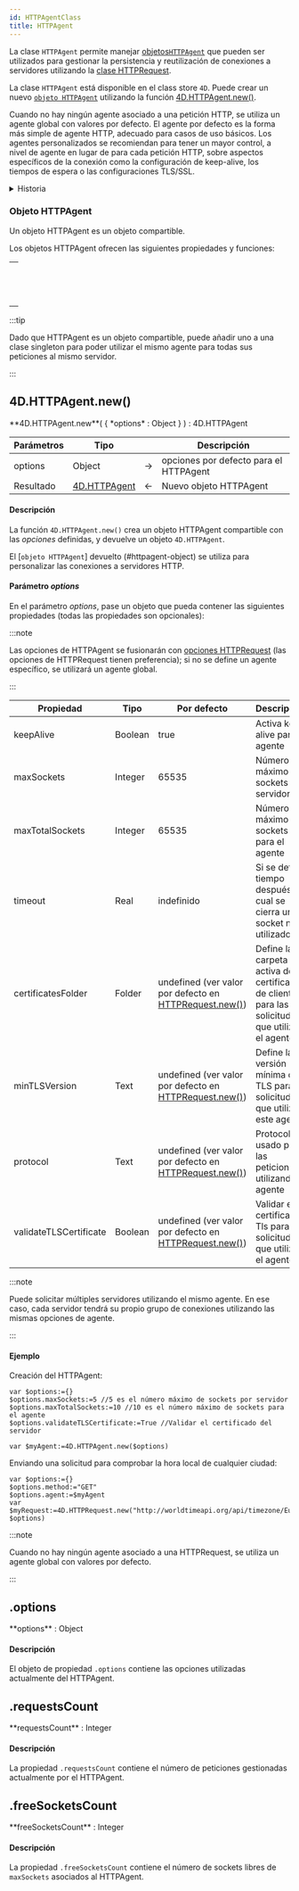 ```yaml
---
id: HTTPAgentClass
title: HTTPAgent
---
```


La clase `HTTPAgent` permite manejar [objetos`HTTPAgent`](#httpagent-object) que pueden ser utilizados para gestionar la persistencia y reutilización de conexiones a servidores utilizando la [clase HTTPRequest](HTTPRequestClass.md).

La clase `HTTPAgent` está disponible en el class store `4D`. Puede crear un nuevo [`objeto HTTPAgent`](#httpagent-object) utilizando la función [4D.HTTPAgent.new()](#4dhttpagentnew).

Cuando no hay ningún agente asociado a una petición HTTP, se utiliza un agente global con valores por defecto. El agente por defecto es la forma más simple de agente HTTP, adecuado para casos de uso básicos. Los agentes personalizados se recomiendan para tener un mayor control, a nivel de agente en lugar de para cada petición HTTP, sobre aspectos específicos de la conexión como la configuración de keep-alive, los tiempos de espera o las configuraciones TLS/SSL.

<details><summary>Historia</summary>

| Lanzamiento | Modificaciones |
| ----------- | -------------- |
| 20 R6       | Clase añadida  |

</details>

### Objeto HTTPAgent

Un objeto HTTPAgent es un objeto compartible.

Los objetos HTTPAgent ofrecen las siguientes propiedades y funciones:

|                                                                                                                                             |
| ------------------------------------------------------------------------------------------------------------------------------------------- |
| [<!-- INCLUDE #HTTPAgentClass.options.Syntax -->](#options)<br/><!-- INCLUDE #HTTPAgentClass.options.Summary -->                            |
| [<!-- INCLUDE #HTTPAgentClass.requestsCount.Syntax -->](#requestsCount)<br/><!-- INCLUDE #HTTPAgentClass.requestsCount.Summary -->          |
| [<!-- INCLUDE #HTTPAgentClass.freeSocketsCount.Syntax -->](#freeSocketsCount)<br/><!-- INCLUDE #HTTPAgentClass.freeSocketsCount.Summary --> |

:::tip

Dado que HTTPAgent es un objeto compartible, puede añadir uno a una clase singleton para poder utilizar el mismo agente para todas sus peticiones al mismo servidor.

:::

<!-- REF #4D.HTTPAgent.new().Desc -->

## 4D.HTTPAgent.new()

<!-- REF #4D.HTTPAgent.new().Syntax -->**4D.HTTPAgent.new**( { *options* : Object } ) : 4D.HTTPAgent<!-- END REF -->

<!-- REF #4D.HTTPAgent.new().Params -->

| Parámetros | Tipo                                              |                             | Descripción                            |
| ---------- | ------------------------------------------------- | :-------------------------: | -------------------------------------- |
| options    | Object                                            |              ->             | opciones por defecto para el HTTPAgent |
| Resultado  | [4D.HTTPAgent](#httpagent-object) | <- | Nuevo objeto HTTPAgent                 |

<!-- END REF -->

#### Descripción

La función `4D.HTTPAgent.new()` <!-- REF #4D.HTTPAgent.new().Summary -->crea un objeto HTTPAgent compartible con las *opciones* definidas, y devuelve un objeto `4D.HTTPAgent`<!-- END REF -->.

El [`objeto HTTPAgent`] devuelto (#httpagent-object) se utiliza para personalizar las conexiones a servidores HTTP.

#### Parámetro *options*

En el parámetro *options*, pase un objeto que pueda contener las siguientes propiedades (todas las propiedades son opcionales):

:::note

Las opciones de HTTPAgent se fusionarán con [opciones HTTPRequest](HTTPRequestClass.md#4dhttprequestnew) (las opciones de HTTPRequest tienen preferencia); si no se define un agente específico, se utilizará un agente global.

:::

| Propiedad              | Tipo    | Por defecto                                                                                                                                           | Descripción                                                                                     |
| ---------------------- | ------- | ----------------------------------------------------------------------------------------------------------------------------------------------------- | ----------------------------------------------------------------------------------------------- |
| keepAlive              | Boolean | true                                                                                                                                                  | Activa keep alive para el agente                                                                |
| maxSockets             | Integer | 65535                                                                                                                                                 | Número máximo de sockets por servidor                                                           |
| maxTotalSockets        | Integer | 65535                                                                                                                                                 | Número máximo de sockets para el agente                                                         |
| timeout                | Real    | indefinido                                                                                                                                            | Si se define, tiempo después del cual se cierra un socket no utilizado                          |
| certificatesFolder     | Folder  | undefined (ver valor por defecto en [HTTPRequest.new()](HTTPRequestClass.md#options-parameter)) | Define la carpeta activa de certificados de cliente para las solicitudes que utilizan el agente |
| minTLSVersion          | Text    | undefined (ver valor por defecto en [HTTPRequest.new()](HTTPRequestClass.md#options-parameter)) | Define la versión mínima de TLS para las solicitudes que utilizan este agente                   |
| protocol               | Text    | undefined (ver valor por defecto en [HTTPRequest.new()](HTTPRequestClass.md#options-parameter)) | Protocolo usado para las peticiones utilizando el agente                                        |
| validateTLSCertificate | Boolean | undefined (ver valor por defecto en [HTTPRequest.new()](HTTPRequestClass.md#options-parameter)) | Validar el certificado Tls para las solicitudes que utilizan el agente                          |

:::note

Puede solicitar múltiples servidores utilizando el mismo agente. En ese caso, cada servidor tendrá su propio grupo de conexiones utilizando las mismas opciones de agente.

:::

#### Ejemplo

Creación del HTTPAgent:

```4d
var $options:={}
$options.maxSockets:=5 //5 es el número máximo de sockets por servidor
$options.maxTotalSockets:=10 //10 es el número máximo de sockets para el agente
$options.validateTLSCertificate:=True //Validar el certificado del servidor

var $myAgent:=4D.HTTPAgent.new($options)

```

Enviando una solicitud para comprobar la hora local de cualquier ciudad:

```4d
var $options:={}
$options.method:="GET"
$options.agent:=$myAgent
var $myRequest:=4D.HTTPRequest.new("http://worldtimeapi.org/api/timezone/Europe/Paris"; $options) 

```

:::note

Cuando no hay ningún agente asociado a una HTTPRequest, se utiliza un agente global con valores por defecto.

:::

<!-- REF #HTTPAgentClass.options.Desc -->

## .options

<!-- REF #HTTPAgentClass.options.Syntax -->**options** : Object<!-- END REF -->

#### Descripción

El objeto de propiedad `.options` contiene <!-- REF #HTTPAgentClass.options.Summary -->las opciones utilizadas actualmente del HTTPAgent<!-- END REF -->.

<!-- END REF -->

<!-- REF #HTTPAgentClass.requestsCount.Desc -->

## .requestsCount

<!-- REF #HTTPAgentClass.requestsCount.Syntax -->**requestsCount** : Integer<!-- END REF -->

#### Descripción

La propiedad `.requestsCount` contiene <!-- REF #HTTPAgentClass.requestsCount.Summary -->el número de peticiones gestionadas actualmente por el HTTPAgent<!-- END REF -->.

<!-- END REF -->

<!-- REF #HTTPAgentClass.freeSocketsCount.Desc -->

## .freeSocketsCount

<!-- REF #HTTPAgentClass.freeSocketsCount.Syntax -->**freeSocketsCount** : Integer<!-- END REF -->

#### Descripción

La propiedad `.freeSocketsCount` contiene <!-- REF #HTTPAgentClass.freeSocketsCount.Summary -->el número de sockets libres de `maxSockets` asociados al HTTPAgent<!-- END REF -->.

<!-- END REF -->
